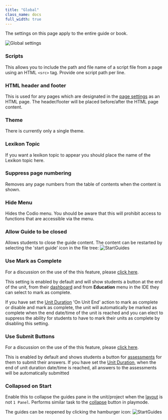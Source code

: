 ```yaml
---
title: "Global"
class_name: docs
full_width: true
---
```


The settings on this page apply to the entire guide or book.

<img alt="Global settings" src="/img/docs/globalsettings.png" class="simple"/>

### Scripts
This allows you to include the path and file name of a script file from a page using an HTML `<src>` tag. Provide one script path per line.

### HTML header and footer
This is used for any pages which are designated in the [page settings](/docs/content/authoring/page-edit/edit-html) as an HTML page. The header/footer will be placed before/after the HTML page content.

### Theme
There is currently only a single theme.

### Lexikon Topic
If you want a lexikon topic to appear you should place the name of the Lexikon topic here.

### Suppress page numbering
Removes any page numbers from the table of contents when the content is shown.

### Hide Menu
Hides the Codio menu. You should be aware that this will prohibit access to functions that are accessible via the menu.

### Allow Guide to be closed
Allows students to close the guide content. The content can be restarted by selecting the 'start guide' icon in the file tree:
<img alt="StartGuides" src="/img/docs/guides/startguides.png" class="simple"/>

### Use Mark as Complete
For a discussion on the use of the this feature, please [click here](/docs/content/authoring/assessments/submitcomplete).

This setting is enabled by default and will show students a button at the end of the unit, from their [dashboard](/docs/dashboard/student/myclassroom/) and from **Education** menu in the IDE they can select to mark as complete.

If you have set the [Unit Duration](/docs/classes/unitmanagement/settings-info/unit-duration/) 'On Unit End' action to mark as complete or disable and mark as complete, the unit will automatically be marked as complete when the end date/time of the unit is reached and you can elect to suppress the ability for students to have to mark their units as complete by disabling this setting.


### Use Submit Buttons
For a discussion on the use of the this feature, please [click here](/docs/content/authoring/assessments/submitcomplete).

This is enabled by default and shows students a button for [assessments](/docs/content/authoring/assessments/) for them to submit their answers.
If you have set the [Unit Duration](/docs/classes/unitmanagement/settings-info/unit-duration/), when the end of unit duration date/time is reached, all answers to the assessments will be automatically submitted

<a name="guidescollapse"></a>

### Collapsed on Start
Enable this to collapse the guides pane in the unit/project when the [layout](/docs/content/authoring/settings-actions/page/) is not `1 Panel`. Performs similar task to the [collapse](/docs/content/authoring/playmode/) button in playmode. 

The guides can be reopened by clicking the hamburger icon:
<img alt="StartGuides" src="/img/docs/openguides.png" class="simple"/>
